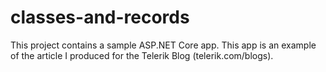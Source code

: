 # classes-and-records
This project contains a sample ASP.NET Core app. This app is an example of the article I produced for the Telerik Blog (telerik.com/blogs).
